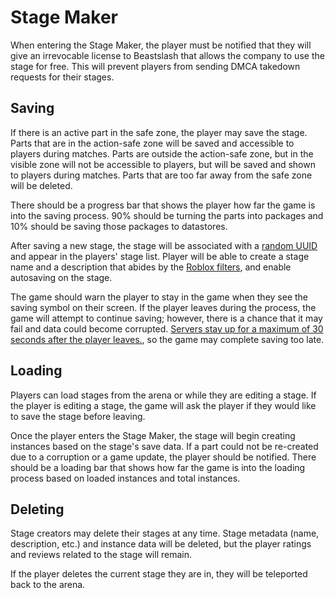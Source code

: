 # Stage Maker
When entering the Stage Maker, the player must be notified that they will give an irrevocable license to Beastslash that allows the company to use the stage for free. This will prevent players from sending DMCA takedown requests for their stages. 

## Saving
If there is an active part in the safe zone, the player may save the stage. Parts that are in the action-safe zone will be saved and accessible to players during matches. Parts are outside the action-safe zone, but in the visible zone will not be accessible to players, but will be saved and shown to players during matches. Parts that are too far away from the safe zone will be deleted.

There should be a progress bar that shows the player how far the game is into the saving process. 90% should be turning the parts into packages and 10% should be saving those packages to datastores.

After saving a new stage, the stage will be associated with a [random UUID](https://create.roblox.com/docs/reference/engine/classes/HttpService#GenerateGUID) and appear in the players' stage list. Player will be able to create a stage name and a description that abides by the [Roblox filters](https://create.roblox.com/docs/reference/engine/classes/Chat#FilterStringForBroadcast), and enable autosaving on the stage.

The game should warn the player to stay in the game when they see the saving symbol on their screen. If the player leaves during the process, the game will attempt to continue saving; however, there is a chance that it may fail and data could become corrupted. [Servers stay up for a maximum of 30 seconds after the player leaves.](https://create.roblox.com/docs/reference/engine/classes/DataModel#BindToClose), so the game may complete saving too late.

## Loading
Players can load stages from the arena or while they are editing a stage. If the player is editing a stage, the game will ask the player if they would like to save the stage before leaving.

Once the player enters the Stage Maker, the stage will begin creating instances based on the stage's save data. If a part could not be re-created due to a corruption or a game update, the player should be notified. There should be a loading bar that shows how far the game is into the loading process based on loaded instances and total instances.

## Deleting
Stage creators may delete their stages at any time. Stage metadata (name, description, etc.) and instance data will be deleted, but the player ratings and reviews related to the stage will remain.

If the player deletes the current stage they are in, they will be teleported back to the arena.